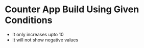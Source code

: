 # Counter App Build Using Given Conditions

- It only increases upto 10
- It will not show negative values